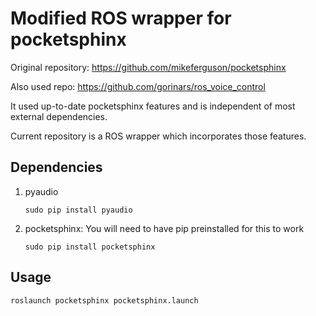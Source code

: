 # Modified ROS wrapper for pocketsphinx  
Original repository: https://github.com/mikeferguson/pocketsphinx  
  
Also used repo: https://github.com/gorinars/ros_voice_control  

It used up-to-date pocketsphinx features and is independent of most external dependencies.  
  
Current repository is a ROS wrapper which incorporates those features.  
  
## Dependencies  
1) pyaudio  
    ```
    sudo pip install pyaudio
    ```
2) pocketsphinx: You will need to have pip preinstalled for this to work
    ```
    sudo pip install pocketsphinx
    ```

## Usage
``` 
roslaunch pocketsphinx pocketsphinx.launch
```
